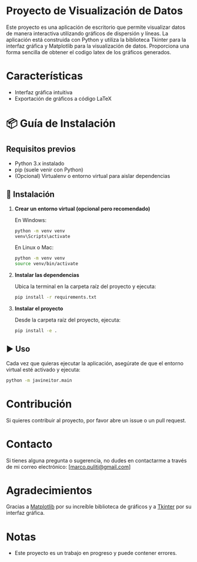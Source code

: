 # Proyecto de Visualización de Datos
Este proyecto es una aplicación de escritorio que permite visualizar datos de manera interactiva utilizando gráficos de dispersión y líneas. La aplicación está construida con Python y utiliza la biblioteca Tkinter para la interfaz gráfica y Matplotlib para la visualización de datos. Proporciona una forma sencilla de obtener el codigo latex de los gráficos generados.
# Características
- Interfaz gráfica intuitiva
- Exportación de gráficos a código LaTeX

# 📦 Guía de Instalación

## Requisitos previos

- Python 3.x instalado
- pip (suele venir con Python)
- (Opcional) Virtualenv o entorno virtual para aislar dependencias

## 🚀 Instalación

1. **Crear un entorno virtual (opcional pero recomendado)**

   En Windows:
   ```bash
   python -m venv venv
   venv\Scripts\activate
   ```

   En Linux o Mac:
   ```bash
   python -m venv venv
   source venv/bin/activate
   ```

2. **Instalar las dependencias**

   Ubica la terminal en la carpeta raíz del proyecto y ejecuta:
   ```bash
   pip install -r requirements.txt
   ```
3. **Instalar el proyecto**

   Desde la carpeta raíz del proyecto, ejecuta:
   ```bash
   pip install -e .
   ```

## ▶️ Uso

Cada vez que quieras ejecutar la aplicación, asegúrate de que el entorno virtual esté activado y ejecuta:

```bash
python -m javineitor.main
```

# Contribución
Si quieres contribuir al proyecto, por favor abre un issue o un pull request.
# Contacto
Si tienes alguna pregunta o sugerencia, no dudes en contactarme a través de mi correo electrónico: [marco.puliti@gmail.com]
# Agradecimientos
Gracias a [Matplotlib](https://matplotlib.org/) por su increíble biblioteca de gráficos y a [Tkinter](https://docs.python.org/3/library/tkinter.html) por su interfaz gráfica.
# Notas
- Este proyecto es un trabajo en progreso y puede contener errores.
